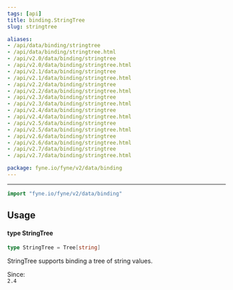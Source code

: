 ```yaml
---
tags: [api]
title: binding.StringTree
slug: stringtree

aliases:
- /api/data/binding/stringtree
- /api/data/binding/stringtree.html
- /api/v2.0/data/binding/stringtree
- /api/v2.0/data/binding/stringtree.html
- /api/v2.1/data/binding/stringtree
- /api/v2.1/data/binding/stringtree.html
- /api/v2.2/data/binding/stringtree
- /api/v2.2/data/binding/stringtree.html
- /api/v2.3/data/binding/stringtree
- /api/v2.3/data/binding/stringtree.html
- /api/v2.4/data/binding/stringtree
- /api/v2.4/data/binding/stringtree.html
- /api/v2.5/data/binding/stringtree
- /api/v2.5/data/binding/stringtree.html
- /api/v2.6/data/binding/stringtree
- /api/v2.6/data/binding/stringtree.html
- /api/v2.7/data/binding/stringtree
- /api/v2.7/data/binding/stringtree.html

package: fyne.io/fyne/v2/data/binding
---
```



---
```go
import "fyne.io/fyne/v2/data/binding"
```

## Usage

#### type StringTree

```go
type StringTree = Tree[string]
```

StringTree supports binding a tree of string values.


<div class="since">Since: <code>
2.4</code></div>
